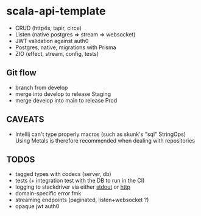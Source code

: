 # scala-api-template

- CRUD (http4s, tapir, circe)
- Listen (native postgres => stream => websocket)
- JWT validation against auth0
- Postgres, native, migrations with Prisma
- ZIO (effect, stream, config, tests)

## Git flow 
- branch from develop
- merge into develop to release Staging
- merge develop into main to release Prod


## CAVEATS

 - Intellij can't type properly macros (such as skunk's "sql" StringOps)
Using Metals is therefore recommended when dealing with repositories

## TODOS
- tagged types with codecs (server, db)
- tests (+ integration test with the DB to run in the CI)
- logging to stackdriver via either [stdout](https://github.com/micronaut-projects/micronaut-gcp/blob/master/gcp-logging/src/main/java/io/micronaut/gcp/logging/StackdriverJsonLayout.java) or 
[http](https://stackoverflow.com/questions/63091045/invalid-jwt-failed-audience-check-when-using-google-api-services-in-graalvm-n) 
- domain-specific error fmk
- streaming endpoints (paginated, listen+websocket ?)
- opaque jwt auth0